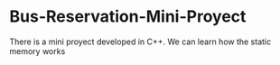# Bus-Reservation-Mini-Proyect
There is a mini proyect developed in C++. We can learn  how the static memory works 
